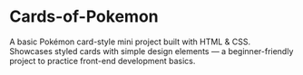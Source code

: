 # Cards-of-Pokemon
A basic Pokémon card-style mini project built with HTML &amp; CSS.<br>
Showcases styled cards with simple design elements — a beginner-friendly project to practice front-end development basics.
